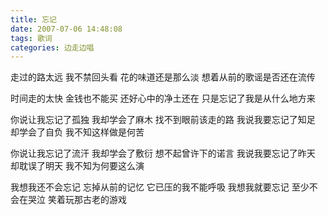 ```yaml
---
title: 忘记
date: 2007-07-06 14:48:08
tags: 歌词
categories: 边走边唱
---
```

走过的路太远
我不禁回头看
花的味道还是那么淡
想着从前的歌谣是否还在流传
<!-- more -->
时间走的太快
金钱也不能买
还好心中的净土还在
只是忘记了我是从什么地方来

你说让我忘记了孤独
我却学会了麻木
找不到眼前该走的路
我说我要忘记了知足
却学会了自负
我不知这样做是何苦

你说让我忘记了流汗
我却学会了敷衍
想不起曾许下的诺言
我说我要忘记了昨天
却耽误了明天
我不知为何要这么演

我想我还不会忘记
忘掉从前的记忆
它已压的我不能呼吸
我想我就要忘记
至少不会在哭泣
笑着玩那古老的游戏